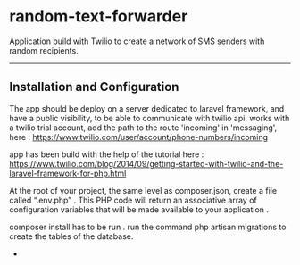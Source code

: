 random-text-forwarder
===================


Application build with Twilio to create a network of SMS senders with random recipients.

----------


Installation and Configuration
-------------


The app should be deploy on a server dedicated to laravel framework, and have a public visibility, to be able to communicate with twilio api. 
works with a twilio trial account, add the path to the route 'incoming' in 'messaging', here :
https://www.twilio.com/user/account/phone-numbers/incoming

app has been build with the help of the tutorial here :
https://www.twilio.com/blog/2014/09/getting-started-with-twilio-and-the-laravel-framework-for-php.html

At the root of your project, the same level as composer.json, create a  file called “.env.php” . This PHP code will return an associative array of configuration variables that will be made available to your application .

composer install has to be run .
run the  command php artisan migrations to create the tables of the database.

-
